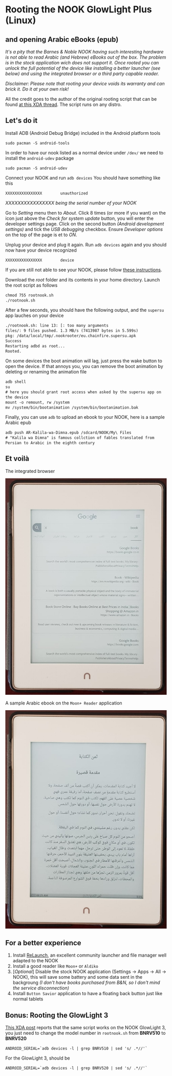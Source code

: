 # Rooting the NOOK GlowLight Plus (Linux)
## and opening Arabic eBooks (epub)

*It's a pity that the Barnes & Noble NOOK having such interesting hardware is not able to read Arabic (and Hebrew) eBooks out of the box. The problem is in the stock application wich does not support it. Once rooted you can unlock the full potential of the device like installing a better launcher (see below) and using the integrated browser or a third party capable reader.*

*Disclaimer: Please note that rooting your device voids its warranty and can brick it. Do it at your own risk!*

All the credit goes to the author of the original rooting script that can be found [at this XDA thread](https://is.gd/Om4KCW). The script runs on any distro.

## Let's do it

Install ADB (Android Debug Bridge) included in the Android platform tools
````shell
sudo pacman -S android-tools
````
In order to have our nook listed as a normal device under ``/dev/`` we need to install the ``android-udev`` package
````shell
sudo pacman -S android-udev
````
Connect your NOOK and run ``adb devices``
You should have something like this
````shell
XXXXXXXXXXXXXXXX        unauthorized
````
*XXXXXXXXXXXXXXXX being the serial number of your NOOK*

Go to *Setting* menu then to *About*. Click 8 times (or more if you want) on the icon just above the *Check for system update* button, you will enter the developer settings page. Click on the second button *(Android development settings)* and tick the *USB debugging* checkbox. Ensure *Developer options* on the top of the page is et to *ON*.

Unplug your device and plug it again. Run ``adb devices`` again and you should now have your device recognized
````shell
XXXXXXXXXXXXXXXX        device
````
If you are still not able to see your NOOK, please follow [these instructions](https://wiki.archlinux.org/index.php/Android_Debug_Bridge).

Download the *root* folder and its contents in your home directory. Launch the root script as follows
````shell
chmod 755 rootnook.sh
./rootnook.sh
````
After a few seconds, you should have the following output, and the ``supersu`` app lauches on your device
````shell
./rootnook.sh: line 13: [: too many arguments
files/: 9 files pushed. 1.3 MB/s (7413987 bytes in 5.599s)
pkg: /data/local/tmp/.nookrooter/eu.chainfire.supersu.apk
Success
Restarting adbd as root...
Rooted.
````
On some devices the boot animation will lag, just press the wake button to open the device. If that annoys you, you can remove the boot animation by deleting or renaming the animation file
````shell
adb shell
su
# here you should grant root access when asked by the supersu app on the device
mount -o remount, rw /system
mv /system/bin/bootanimation /system/bin/bootanimation.bak
````
Finally, you can use ``adb`` to upload an ebook to your NOOK, here is a sample Arabic epub
````shell
adb push AR-Kalila-wa-Dimna.epub /sdcard/NOOK/My\ Files
# "Kalila wa Dimna" is famous collction of fables translated from Persian to Arabic in the eighth century
````
## Et voilà

The integrated browser

![Browser view](/images/im-a.jpg)

A sample Arabic ebook on the ``Moon+ Reader`` application

![Browser view](/images/im-b.jpg)

## For a better experience
1. Install [ReLaunch](https://forum.xda-developers.com/nook-touch/general/relaunch-best-nst-launcher-version-1-4-t3060782), an excellent community launcher and file manager well adapted to the NOOK
2. Install a good reader like ``Moon+`` or ``Aldiko``
3. [*Optional*] Disable the stock NOOK application (Settings -> Apps -> All -> NOOK), this will save some battery and some data sent in the backgroung *(I don't have books purchased from B&N, so I don't mind the service disconnection)*
4. Install ``Button Savior`` application to have a floating back button just like normal tablets

## Bonus: Rooting the GlowLight 3
[This XDA post](https://forum.xda-developers.com/nook-touch/general/how-to-root-set-nook-glowlight-3-t3802331) reports that the same script works on the NOOK GlowLight 3, you just need to change the model number in ``rootnook.sh`` from **BNRV510** to **BNRV520**

````shell
ANDROID_SERIAL=`adb devices -l | grep BNRV510 | sed 's/ .*//'`
````
For the GlowLight 3, should be
````shell
ANDROID_SERIAL=`adb devices -l | grep BNRV520 | sed 's/ .*//'`
````
